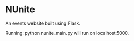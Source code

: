 NUnite
===========

An events website built using Flask.

Running: python nunite_main.py will run on localhost:5000.

